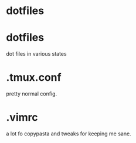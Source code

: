 # dotfiles

dotfiles
========
dot files in various states

.tmux.conf
==========
pretty normal config.

.vimrc
======
a lot fo copypasta and tweaks for keeping me sane.
